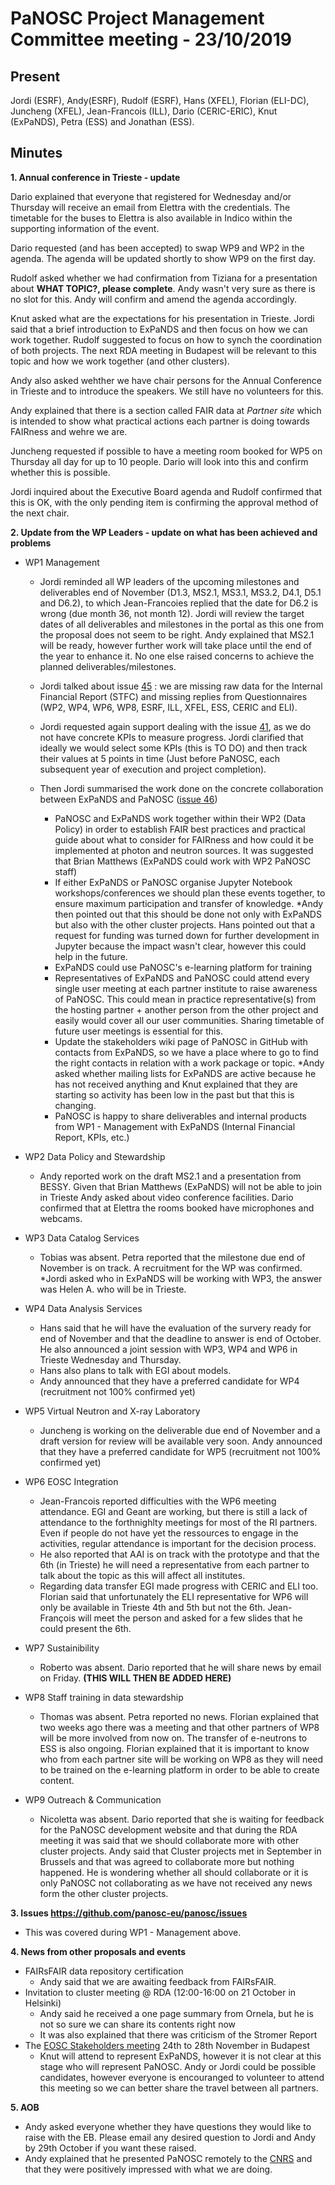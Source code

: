 PaNOSC Project Management Committee meeting - 23/10/2019
========================================================


Present
-------
Jordi (ESRF), Andy(ESRF), Rudolf (ESRF), Hans (XFEL), Florian (ELI-DC), Juncheng (XFEL), Jean-Francois (ILL), Dario (CERIC-ERIC), 
Knut (ExPaNDS), Petra (ESS) and Jonathan (ESS).

Minutes
-------	


**1. Annual conference in Trieste - update** 

Dario explained that everyone that registered for Wednesday and/or Thursday will receive an email from Elettra with the credentials.
The timetable for the buses to Elettra is also available in Indico within the supporting information of the event.

Dario requested (and has been accepted) to swap WP9 and WP2 in the agenda. The agenda will be updated shortly to show WP9 on the
first day.

Rudolf asked whether we had confirmation from Tiziana for a presentation about **WHAT TOPIC?, please complete**. Andy wasn't very
sure as there is no slot for this. Andy will confirm and amend the agenda accordingly.

Knut asked what are the expectations for his presentation in Trieste. Jordi said that a brief introduction to ExPaNDS and then focus
on how we can work together. Rudolf suggested to focus on how to synch the coordination of both projects.
The next RDA meeting in Budapest will be relevant to this topic and how we work together (and other clusters).

Andy also asked wehther we have chair persons for the Annual Conference in Trieste and to introduce the speakers. We still have no
volunteers for this.

Andy explained that there is a section called FAIR data at *Partner site*  which is intended to show what practical actions 
each partner is doing towards FAIRness and wehre we are.

Juncheng requested if possible to have a meeting room booked for WP5 on Thursday all day for up to 10 people. Dario will look into
this and confirm whether this is possible.

Jordi inquired about the Executive Board agenda and Rudolf confirmed that this is OK, with the only pending item is confirming  the
approval method of the next chair.

**2. Update from the WP Leaders - update on what has been achieved and problems**
* WP1 Management
    * Jordi reminded all WP leaders of the upcoming milestones and deliverables end of November (D1.3, MS2.1, MS3.1, MS3.2, D4.1, 
D5.1 and D6.2), to which Jean-Francoies replied that the date for D6.2 is wrong (due month 36, not month 12). Jordi will review the
target dates of all deliverables and milestones in the portal as this one from the proposal does not seem to be right. Andy explained
that MS2.1 will be ready, however further work will take place until the end of the year to enhance it. No one else raised concerns
to achieve the planned deliverables/milestones.

    * Jordi talked about issue [45](https://github.com/panosc-eu/panosc/issues/45) : we are missing raw data for the Internal Financial Report (STFC) and missing replies from Questionnaires (WP2,
WP4, WP6, WP8, ESRF, ILL, XFEL, ESS, CERIC and ELI). 

    * Jordi requested again support dealing with the issue [41](https://github.com/panosc-eu/panosc/issues/41), as we do not have concrete KPIs to measure progress. Jordi
clarified that ideally we would select some KPIs (this is TO DO) and then track their values at 5 points in time (Just before PaNOSC,
each subsequent year of execution and project completion).

    * Then Jordi summarised the work done on the concrete collaboration between ExPaNDS and PaNOSC ([issue 46](https://github.com/panosc-eu/panosc/issues/46))
      * PaNOSC and ExPaNDS work together within their WP2 (Data Policy) in order to establish FAIR best practices and practical guide about what to consider for FAIRness and how could it be implemented at photon and neutron sources. It was suggested that Brian Matthews (ExPaNDS could work with WP2 PaNOSC staff)
      * If either ExPaNDS or PaNOSC organise Jupyter Notebook workshops/conferences we should plan these events together, to ensure maximum participation and transfer of knowledge.
        *Andy then pointed out that this should be done not only with ExPaNDS but also with the other cluster projects. Hans pointed out that a
request for funding was turned down for further development in Jupyter because the impact wasn't clear, however this could help in the future.
      * ExPaNDS could use PaNOSC's e-learning platform for training
      * Representatives of ExPaNDS and PaNOSC could attend every single user meeting at each partner institute to raise awareness of PaNOSC. This could mean in practice representative(s) from the hosting partner + another person from the other project and easily would cover all our user communities. Sharing timetable of future user meetings is essential for this.
      * Update the stakeholders wiki page of PaNOSC in GitHub with contacts from ExPaNDS, so we have a place where to go to find the right contacts in relation with a work package or topic.
        *Andy asked whether mailing lists for ExPaNDS are active because he has not received anything and Knut explained that they are starting
so activity has been low in the past but that this is changing.
      * PaNOSC is happy to share deliverables and internal products from WP1 - Management with ExPaNDS (Internal Financial Report, KPIs, etc.)


* WP2 Data Policy and Stewardship
    * Andy reported work on the draft MS2.1 and a presentation from BESSY. Given that Brian Matthews (ExPaNDS) will not be able to
join in Trieste Andy asked about video conference facilities. Dario confirmed that at Elettra the rooms booked have microphones and
webcams.
* WP3 Data Catalog Services
    * Tobias was absent. Petra reported that the milestone due end of November is on track. A recruitment for the WP was confirmed.
    *Jordi asked who in ExPaNDS will be working with WP3, the answer was Helen A. who will be in Trieste.
* WP4 Data Analysis Services
    * Hans said that he will have the evaluation of the survery ready for end of November and that the deadline to answer is end of 
October. He also announced a joint session with WP3, WP4 and WP6 in Trieste Wednesday and Thursday. 
    * Hans also plans to talk with EGI about models.
    * Andy announced that they have a preferred candidate for WP4 (recruitment not 100% confirmed yet)
* WP5 Virtual Neutron and X-ray Laboratory
    * Juncheng is working on the deliverable due end of November and a draft version for review will be available very soon.
Andy announced that they have a preferred candidate for WP5 (recruitment not 100% confirmed yet)
* WP6 EOSC Integration
    * Jean-Francois reported difficulties with the WP6 meeting attendance. EGI and Geant are working, but there is still a lack of attendance to the forthnighlty meetings for most of the RI partners. Even if people do not have yet the ressources to engage in the activities, regular attendance is important for the decision process.
    * He also reported that AAI is on track with the prototype and that the 6th (in Trieste) he will need a representative from each partner to talk about the topic as this will affect all institutes.
    * Regarding data transfer EGI made progress with CERIC and ELI too. Florian said that unfortunately the ELI representative for WP6 will only be available in Trieste 4th and 5th but not the 6th. Jean-François will meet the person and asked for a few slides that he could present the 6th.
* WP7 Sustainibility
    * Roberto was absent. Dario reported that he will share news by email on Friday. **(THIS WILL THEN BE ADDED HERE)**
* WP8 Staff training in data stewardship
    * Thomas was absent. Petra reported no news. Florian explained that two weeks ago there was a meeting and that other partners of
WP8 will be more involved from now on. The transfer of e-neutrons to ESS is also ongoing. Florian explained that it is important to
know who from each partner site will be working on WP8 as they will need to be trained on the e-learning platform in order to be
able to create content.
* WP9 Outreach & Communication
    * Nicoletta was absent. Dario reported that she is waiting for feedback for the PaNOSC development website and that during the
RDA meeting it was said that we should collaborate more with other cluster projects.
Andy said that Cluster projects met in September in Brussels and that was agreed to collaborate more but nothing happened. He is 
wondering whether all should collaborate or it is only PaNOSC not collaborating as we have not received any news form the other
cluster projects.

**3. Issues https://github.com/panosc-eu/panosc/issues**
* This was covered during WP1 - Management above.

**4. News from other proposals and events**
* FAIRsFAIR data repository certification
    * Andy said that we are awaiting feedback from FAIRsFAIR. 
* Invitation to cluster meeting @ RDA (12:00-16:00 on 21 October in Helsinki)
    * Andy said he received a one page summary from Ornela, but he is not so sure we can share its contents right now
    * It was also explained that there was criticism of the Stromer Report 
* The [EOSC Stakeholders meeting](https://www.eoscsecretariat.eu/eosc-symposium) 24th to 28th November in Budapest
    * Knut will attend to represent ExPaNDS, however it is not clear at this stage who will represent PaNOSC. Andy or Jordi could be
possible candidates, however everyone is encouranged to volunteer to attend this meeting so we can better share the travel between
all partners.

**5. AOB**
* Andy asked everyone whether they have questions they would like to raise with the EB. Please email any desired question to 
Jordi and Andy by 29th October if you want these raised.
* Andy explained that he presented PaNOSC remotely to the [CNRS](http://www.cnrs.fr/en) and that they were positively impressed 
with what we are doing. 




